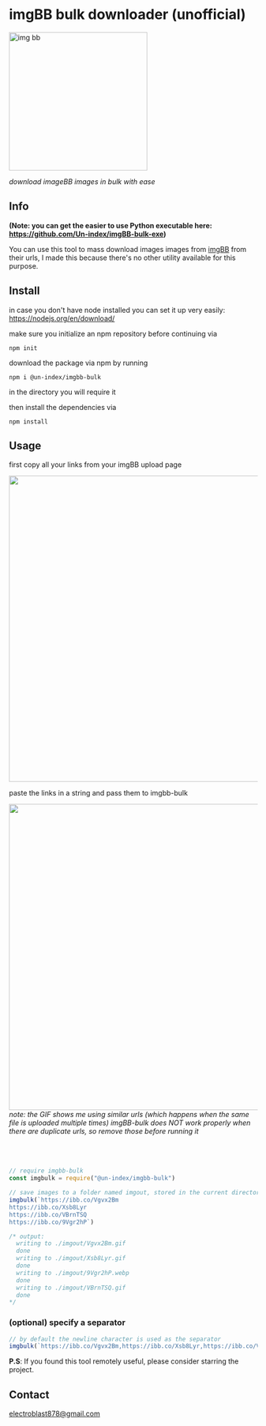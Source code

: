 # imgBB bulk downloader (unofficial)
<img src = "https://user-images.githubusercontent.com/68165727/131923011-65df82b2-6520-4228-81dc-6079d4fb6cde.jpg" alt = "img bb" width=280 >

 _download imageBB images in bulk with ease_

## Info
**(Note: you can get the easier to use Python executable here: https://github.com/Un-index/imgBB-bulk-exe)**

You can use this tool to mass download images images from [imgBB](https://imgbb.com/) from their urls,
I made this because there's no other utility available for this purpose.


## Install

in case you don't have node installed you can set it up very easily: https://nodejs.org/en/download/

make sure you initialize an npm repository before continuing via
```
npm init
```

download the package via npm by running 
```
npm i @un-index/imgbb-bulk
```
in the directory you will require it

then install the dependencies via 
```
npm install
```

## Usage

first copy all your links from your imgBB upload page



<img src = "https://user-images.githubusercontent.com/68165727/132007868-764525db-b23d-4099-ba05-48a27b580c3a.gif" width = 620/>

paste the links in a string and pass them to imgbb-bulk

<img src = "https://user-images.githubusercontent.com/68165727/132009542-37dcceea-92e3-485d-8b44-64d276ff8a93.gif" width = 620/>
<i>note: the GIF shows me using similar urls (which happens when the same file is uploaded multiple times) imgBB-bulk does NOT work properly when there are duplicate urls, so remove those before running it</i>
                                                                                                            
                                                                                                            
                                                                                                            
```js
// require imgbb-bulk
const imgbulk = require("@un-index/imgbb-bulk")

// save images to a folder named imgout, stored in the current directory
imgbulk(`https://ibb.co/Vgvx2Bm
https://ibb.co/Xsb8Lyr
https://ibb.co/VBrnTSQ
https://ibb.co/9Vgr2hP`)

/* output: 
  writing to ./imgout/Vgvx2Bm.gif
  done
  writing to ./imgout/Xsb8Lyr.gif
  done
  writing to ./imgout/9Vgr2hP.webp
  done
  writing to ./imgout/VBrnTSQ.gif
  done
*/
```
### (optional) specify a separator

```js
// by default the newline character is used as the separator
imgbulk(`https://ibb.co/Vgvx2Bm,https://ibb.co/Xsb8Lyr,https://ibb.co/VBrnTSQ,https://ibb.co/9Vgr2hP`, ",")
```
**P.S**: If you found this tool remotely useful, please consider starring the project.

## Contact
electroblast878@gmail.com

